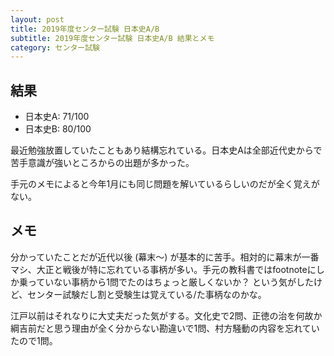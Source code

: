```yaml
---
layout: post
title: 2019年度センター試験 日本史A/B
subtitle: 2019年度センター試験 日本史A/B 結果とメモ
category: センター試験
---
```


結果
---

* 日本史A: 71/100
* 日本史B: 80/100

最近勉強放置していたこともあり結構忘れている。日本史Aは全部近代史からで苦手意識が強いところからの出題が多かった。

手元のメモによると今年1月にも同じ問題を解いているらしいのだが全く覚えがない。


メモ
---

分かっていたことだが近代以後 (幕末～) が基本的に苦手。相対的に幕末が一番マシ、大正と戦後が特に忘れている事柄が多い。手元の教科書ではfootnoteにしか乗っていない事柄から1問でたのはちょっと厳しくないか？ という気がしたけど、センター試験だし割と受験生は覚えている/た事柄なのかな。

江戸以前はそれなりに大丈夫だった気がする。文化史で2問、正徳の治を何故か綱吉前だと思う理由が全く分からない勘違いで1問、村方騒動の内容を忘れていたので1問。
